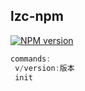 ## lzc-npm

[![NPM version](https://img.shields.io/npm/v/lzc-npm.svg)](https://www.npmjs.com/package/lzc-npm)

```javascript
commands:
 v/version:版本
 init
```